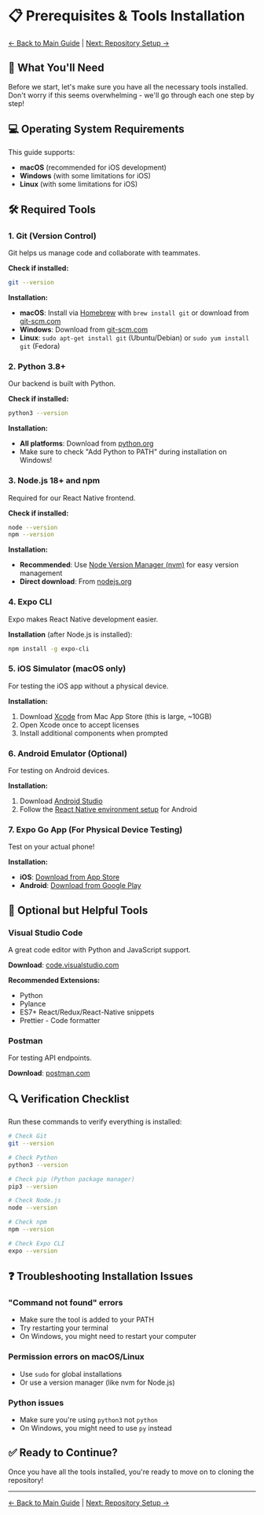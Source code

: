 # 📋 Prerequisites & Tools Installation

[← Back to Main Guide](../README.md) | [Next: Repository Setup →](./02-repository-setup.md)

## 🎯 What You'll Need

Before we start, let's make sure you have all the necessary tools installed. Don't worry if this seems overwhelming - we'll go through each one step by step!

## 💻 Operating System Requirements

This guide supports:
- **macOS** (recommended for iOS development)
- **Windows** (with some limitations for iOS)
- **Linux** (with some limitations for iOS)

## 🛠️ Required Tools

### 1. Git (Version Control)
Git helps us manage code and collaborate with teammates.

**Check if installed:**
```bash
git --version
```

**Installation:**
- **macOS**: Install via [Homebrew](https://brew.sh/) with `brew install git` or download from [git-scm.com](https://git-scm.com/)
- **Windows**: Download from [git-scm.com](https://git-scm.com/)
- **Linux**: `sudo apt-get install git` (Ubuntu/Debian) or `sudo yum install git` (Fedora)

### 2. Python 3.8+
Our backend is built with Python.

**Check if installed:**
```bash
python3 --version
```

**Installation:**
- **All platforms**: Download from [python.org](https://www.python.org/downloads/)
- Make sure to check "Add Python to PATH" during installation on Windows!

### 3. Node.js 18+ and npm
Required for our React Native frontend.

**Check if installed:**
```bash
node --version
npm --version
```

**Installation:**
- **Recommended**: Use [Node Version Manager (nvm)](https://github.com/nvm-sh/nvm) for easy version management
- **Direct download**: From [nodejs.org](https://nodejs.org/)

### 4. Expo CLI
Expo makes React Native development easier.

**Installation** (after Node.js is installed):
```bash
npm install -g expo-cli
```

### 5. iOS Simulator (macOS only)
For testing the iOS app without a physical device.

**Installation:**
1. Download [Xcode](https://apps.apple.com/us/app/xcode/id497799835) from Mac App Store (this is large, ~10GB)
2. Open Xcode once to accept licenses
3. Install additional components when prompted

### 6. Android Emulator (Optional)
For testing on Android devices.

**Installation:**
1. Download [Android Studio](https://developer.android.com/studio)
2. Follow the [React Native environment setup](https://reactnative.dev/docs/environment-setup) for Android

### 7. Expo Go App (For Physical Device Testing)
Test on your actual phone!

**Installation:**
- **iOS**: [Download from App Store](https://apps.apple.com/us/app/expo-go/id982107779)
- **Android**: [Download from Google Play](https://play.google.com/store/apps/details?id=host.exp.exponent)

## 📱 Optional but Helpful Tools

### Visual Studio Code
A great code editor with Python and JavaScript support.

**Download**: [code.visualstudio.com](https://code.visualstudio.com/)

**Recommended Extensions:**
- Python
- Pylance
- ES7+ React/Redux/React-Native snippets
- Prettier - Code formatter

### Postman
For testing API endpoints.

**Download**: [postman.com](https://www.postman.com/downloads/)

## 🔍 Verification Checklist

Run these commands to verify everything is installed:

```bash
# Check Git
git --version

# Check Python
python3 --version

# Check pip (Python package manager)
pip3 --version

# Check Node.js
node --version

# Check npm
npm --version

# Check Expo CLI
expo --version
```

## ❓ Troubleshooting Installation Issues

### "Command not found" errors
- Make sure the tool is added to your PATH
- Try restarting your terminal
- On Windows, you might need to restart your computer

### Permission errors on macOS/Linux
- Use `sudo` for global installations
- Or use a version manager (like nvm for Node.js)

### Python issues
- Make sure you're using `python3` not `python`
- On Windows, you might need to use `py` instead

## ✅ Ready to Continue?

Once you have all the tools installed, you're ready to move on to cloning the repository!

---

[← Back to Main Guide](../README.md) | [Next: Repository Setup →](./02-repository-setup.md)
